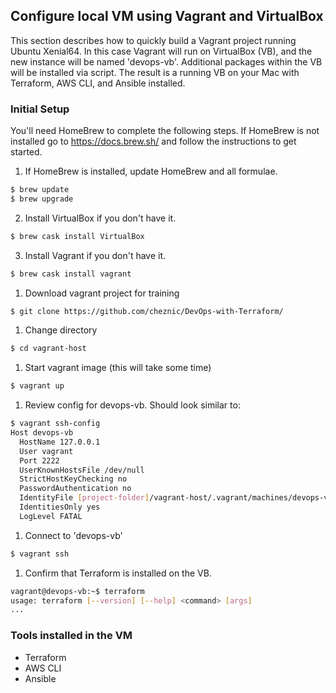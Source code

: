 ## Configure local VM using Vagrant and VirtualBox
This section describes how to quickly build a Vagrant project running Ubuntu Xenial64.  In this case Vagrant will run on VirtualBox (VB), and the new instance will be named 'devops-vb'.  Additional packages within the VB will be installed via script.  The result is a running VB on your Mac with Terraform, AWS CLI, and Ansible installed.

### Initial Setup
You'll need HomeBrew to complete the following steps.  If HomeBrew is not installed go to <https://docs.brew.sh/> and follow the instructions to get started.

1. If HomeBrew is installed, update HomeBrew and all formulae.
```bash
$ brew update
$ brew upgrade
```
2. Install VirtualBox if you don't have it.
```bash
$ brew cask install VirtualBox
```
3. Install Vagrant if you don't have it.
```bash
$ brew cask install vagrant
```
1. Download vagrant project for training
```bash
$ git clone https://github.com/cheznic/DevOps-with-Terraform/
```
1. Change directory
```bash
$ cd vagrant-host
```
1. Start vagrant image (this will take some time)
```bash
$ vagrant up
```

1. Review config for devops-vb.  Should look similar to:
```bash
$ vagrant ssh-config
Host devops-vb
  HostName 127.0.0.1
  User vagrant
  Port 2222
  UserKnownHostsFile /dev/null
  StrictHostKeyChecking no
  PasswordAuthentication no
  IdentityFile [project-folder]/vagrant-host/.vagrant/machines/devops-vb/virtualbox/private_key
  IdentitiesOnly yes
  LogLevel FATAL
```

1. Connect to 'devops-vb'
```bash
$ vagrant ssh
```

1. Confirm that Terraform is installed on the VB.
```bash
vagrant@devops-vb:~$ terraform
usage: terraform [--version] [--help] <command> [args]
...
```


### Tools installed in the VM
- Terraform
- AWS CLI
- Ansible
